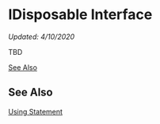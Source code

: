 # IDisposable Interface
*Updated: 4/10/2020*

TBD

[See Also](#see-also)

## See Also

[Using Statement](../../csharp/using-statement.md)
